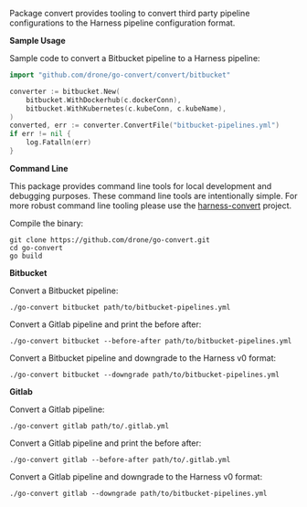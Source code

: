 Package convert provides tooling to convert third party pipeline configurations to the Harness pipeline configuration format.


__Sample Usage__

Sample code to convert a Bitbucket pipeline to a Harness pipeline:

```Go
import "github.com/drone/go-convert/convert/bitbucket"
```

```Go
converter := bitbucket.New(
	bitbucket.WithDockerhub(c.dockerConn),
	bitbucket.WithKubernetes(c.kubeConn, c.kubeName),
)
converted, err := converter.ConvertFile("bitbucket-pipelines.yml")
if err != nil {
	log.Fatalln(err)
}
```

__Command Line__

This package provides command line tools for local development and debugging purposes. These command line tools are intentionally simple. For more robust command line tooling please use the [harness-convert](https://github.com/harness/harness-convert) project.

Compile the binary:

```
git clone https://github.com/drone/go-convert.git
cd go-convert
go build
```

__Bitbucket__

Convert a Bitbucket pipeline:

```
./go-convert bitbucket path/to/bitbucket-pipelines.yml
```

Convert a Gitlab pipeline and print the before after:

```
./go-convert bitbucket --before-after path/to/bitbucket-pipelines.yml
```

Convert a Bitbucket pipeline and downgrade to the Harness v0 format:

```
./go-convert bitbucket --downgrade path/to/bitbucket-pipelines.yml
```

__Gitlab__

Convert a Gitlab pipeline:

```
./go-convert gitlab path/to/.gitlab.yml
```

Convert a Gitlab pipeline and print the before after:

```
./go-convert gitlab --before-after path/to/.gitlab.yml
```

Convert a Gitlab pipeline and downgrade to the Harness v0 format:

```
./go-convert gitlab --downgrade path/to/bitbucket-pipelines.yml
```

